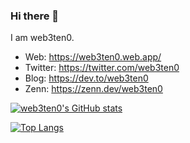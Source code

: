 ### Hi there 👋
I am web3ten0.

- Web: https://web3ten0.web.app/
- Twitter: https://twitter.com/web3ten0
- Blog: https://dev.to/web3ten0
- Zenn: https://zenn.dev/web3ten0
<p>
  
  [![web3ten0's GitHub stats](https://github-readme-stats-bice-gamma.vercel.app/api?username=web3ten0&count_private=true&show_icons=true&theme=jolly)](https://github.com/anuraghazra/github-readme-stats) &nbsp;
  
  [![Top Langs](https://github-readme-stats-bice-gamma.vercel.app/api/top-langs/?username=web3ten0&layout=compact&theme=jolly&langs_count=10&card_width=465&hide=html,css,shell,vim%20script,mathematica)](https://github.com/anuraghazra/github-readme-stats)
  
</p>

